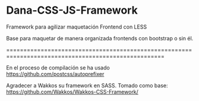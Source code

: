 ﻿# Dana-CSS-JS-Framework
Framework para agilizar maquetación Frontend con LESS

Base para maquetar de manera organizada frontends con bootstrap o sin él.

====================================================================================================

En el proceso de compilación se ha usado https://github.com/postcss/autoprefixer 

Agradecer a Wakkos su framework en SASS. Tomado como base:
https://github.com/Wakkos/Wakkos-CSS-Framework/


